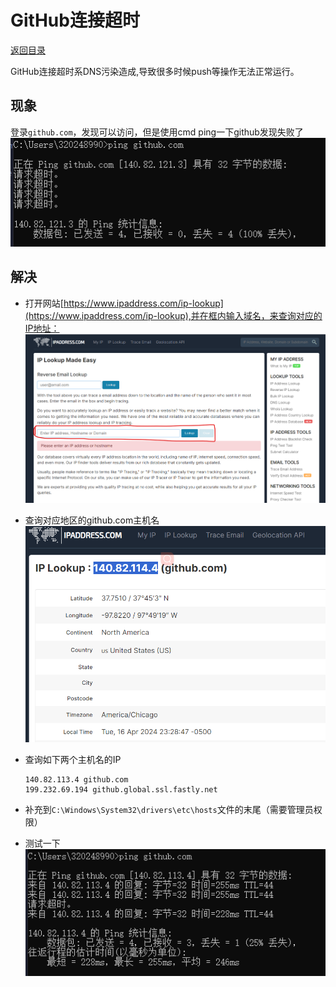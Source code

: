 # GitHub连接超时

[返回目录](../Index.md)

GitHub连接超时系DNS污染造成,导致很多时候push等操作无法正常运行。

## 现象

登录`github.com`，发现可以访问，但是使用cmd ping一下github发现失败了
![Time out](./Photos/Time_out.png)


## 解决

* 打开网站[https://www.ipaddress.com/ip-lookup](https://www.ipaddress.com/ip-lookup),并在框内输入域名，来查询对应的IP地址：
![IP Lookup](./Photos/IP_Lookup.png)
* 查询对应地区的github.com主机名
![Host name](./Photos/Host_name.png)
* 查询如下两个主机名的IP

  ``` git
  140.82.113.4 github.com
  199.232.69.194 github.global.ssl.fastly.net
  ```

* 补充到`C:\Windows\System32\drivers\etc\hosts`文件的末尾（需要管理员权限）
* 测试一下
![Ping success](./Photos/Ping_success.png)
